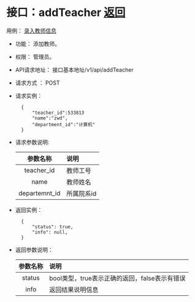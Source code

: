 # 接口：addTeacher  [返回](../README.md)
用例： [录入教师信息](../用例/录入教师信息.md)
- 功能：
    添加教师。
    
- 权限：
    管理员。    
    
- API请求地址： 
    接口基本地址/v1/api/addTeacher

- 请求方式 ：
    POST

- 请求实例：

        {
            "teacher_id":533813
            "name":"zwd",
            "department_id":"计算机"
        }
        
- 请求参数说明:        

  |参数名称|说明|
  |:---------:|:--------------------------------------------------------|      
  |teacher_id|教师工号|
  |name|教师姓名| 
  |departemnt_id|所属院系id|
  
- 返回实例：

        { 
            "status": true,
            "info": null,    
        }
 
- 返回参数说明：    
 
  |参数名称|说明|
  |:---------:|:--------------------------------------------------------|      
  |status|bool类型，true表示正确的返回，false表示有错误|
  |info|返回结果说明信息|